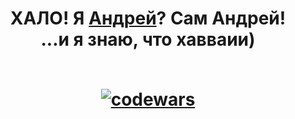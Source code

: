<h1 align="center">ХАЛО! Я <a href="https://vk.com/id204234487">Андрей</a>? Сам Андрей!<br>
  ...и я знаю, что хавваии)
<br>
<br>

 [![codewars](https://github.r2v.ch/codewars?user=aloxagavaii&hide_clan=true&theme=gradient&top_languages=true)](https://www.codewars.com/users/aloxagavaii)

</h1>
